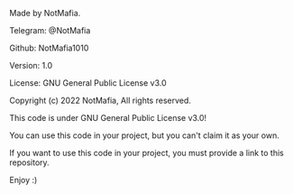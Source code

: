 Made by NotMafia.

Telegram: @NotMafia

Github: NotMafia1010

Version: 1.0

License: GNU General Public License v3.0

Copyright (c) 2022 NotMafia, All rights reserved.

This code is under GNU General Public License v3.0!

You can use this code in your project, but you can't claim it as your own.

If you want to use this code in your project, you must provide a link to this repository.

Enjoy :)
